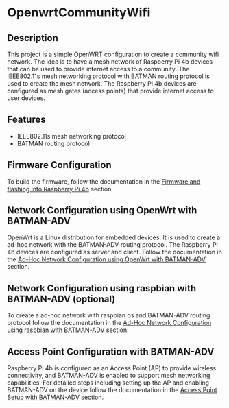 # OpenwrtCommunityWifi

## Description

This project is a simple OpenWRT configuration to create a community wifi network. The idea is to have a mesh network of Raspberry Pi 4b devices that can be used to provide internet access to a community. The IEEE802.11s mesh networking protocol with BATMAN routing protocol is used to create the mesh network. The Raspberry Pi 4b devices are configured as mesh gates (access points) that provide internet access to user devices.

## Features

- IEEE802.11s mesh networking protocol
- BATMAN routing protocol

## Firmware Configuration

<!-- firmware.md -->

To build the firmware, follow the documentation in the [Firmware and flashing into Raspberry Pi 4b](firmware/firmware.md) section.

## Network Configuration using OpenWrt with BATMAN-ADV

OpenWrt is a Linux distribution for embedded devices. It is used to create a ad-hoc network with the BATMAN-ADV routing protocol. The Raspberry Pi 4b devices are configured as server and client. Follow the documentation in the [Ad-Hoc Network Configuration using OpenWrt with BATMAN-ADV](AdHoc/OpenWRT.md) section.

## Network Configuration using raspbian with BATMAN-ADV (optional)
To create a ad-hoc network with raspbian os and BATMAN-ADV routing protocol follow the documentation in the [Ad-Hoc Network Configuration using raspbian with BATMAN-ADV](Raspbian_adhoc/Adhoc_batman_raspbian.md) section.

## Access Point Configuration with BATMAN-ADV

Raspberry Pi 4b is configured as an Access Point (AP) to provide wireless connectivity, and BATMAN-ADV is enabled to support mesh networking capabilities. For detailed steps including setting up the AP and enabling BATMAN-ADV on the device follow the documentation in the [Access Point Setup with BATMAN-ADV](AccessPoint/AccessPoint.md) section.

